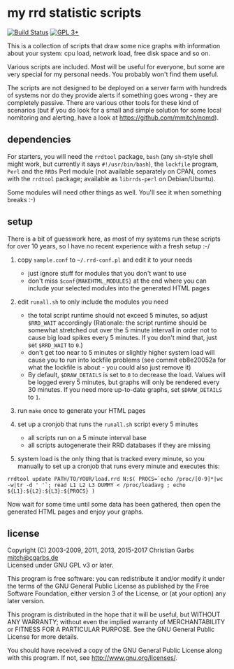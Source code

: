 my rrd statistic scripts
========================

[![Build Status](https://travis-ci.org/mmitch/rrd.svg?branch=master)](https://travis-ci.org/mmitch/rrd)
[![GPL 3+](https://img.shields.io/badge/license-GPL%203%2B-blue.svg)](http://www.gnu.org/licenses/gpl-3.0-standalone.html)

This is a collection of scripts that draw some nice graphs with
information about your system: cpu load, network load, free disk space
and so on.

Various scripts are included.  Most will be useful for everyone, but
some are very special for my personal needs.  You probably won't find
them useful.

The scripts are not designed to be deployed on a server farm with
hundreds of systems nor do they provide alerts if something goes
wrong - they are completely passive.  There are various other tools
for these kind of scenarios (but if you do look for a small and simple
solution for some local nomitoring and alerting, have a look at
https://github.com/mmitch/nomd).

dependencies
------------

For starters, you will need the `rrdtool` package, `bash` (any
`sh`-style shell might work, but currently it says `#!/usr/bin/bash`),
the `lockfile` program, `Perl` and the `RRDs` Perl module (not
available separately on CPAN, comes with the `rrdtool` package;
available as `librrds-perl` on Debian/Ubuntu).

Some modules will need other things as well.  You'll see it when
something breaks :-)

setup
-----

There is a bit of guesswork here, as most of my systems run these
scripts for over 10 years, so I have no recent experience with a fresh
setup :-/

1. copy `sample.conf` to `~/.rrd-conf.pl` and edit it to your needs
   - just ignore stuff for modules that you don't want to use
   - don't miss `$conf{MAKEHTML_MODULES}` at the end where you can
     include your selected modules into the generated HTML pages

2. edit `runall.sh` to only include the modules you need
   - the total script runtime should not exceed 5 minutes, so adjust
     `$RRD_WAIT` accordingly (Rationale: the script runtime should be
     somewhat stretched out over the 5 minute intervall in order not
     to cause big load spikes every 5 minutes.  If you don't mind
     that, just set `$RRD_WAIT` to `0`.)
   - don't get too near to 5 minutes or slightly higher system load
     will cause you to run into lockfile problems (see commit
     eb8e20052a for what the lockfile is about - you could also just
     remove it)
   - By default, `$DRAW_DETAILS` is set to `0` to decrease the load.
     Values will be logged every 5 minutes, but graphs will only be
     rendered every 30 minutes.  If you need more up-to-date graphs,
     set `$DRAW_DETAILS` to `1`.

3. run `make` once to generate your HTML pages

4. set up a cronjob that runs the `runall.sh` script every 5 minutes
   - all scripts run on a 5 minute interval base
   - all scripts autogenerate their RRD databases if they are missing

5. system load is the only thing that is tracked every minute, so you
   manually to set up a cronjob that runs every minute and executes
   this:

``` shell
rrdtool update PATH/TO/YOUR/load.rrd N:$( PROCS=`echo /proc/[0-9]*|wc -w|tr -d ' '`; read L1 L2 L3 DUMMY < /proc/loadavg ; echo ${L1}:${L2}:${L3}:${PROCS} )
```

Now wait for some time until some data has been gathered, then open
the generated HTML pages and enjoy your graphs.

license
-------

Copyright (C) 2003-2009, 2011, 2013, 2015-2017  Christian Garbs <mitch@cgarbs.de>  
Licensed under GNU GPL v3 or later.

This program is free software: you can redistribute it and/or modify
it under the terms of the GNU General Public License as published by
the Free Software Foundation, either version 3 of the License, or
(at your option) any later version.

This program is distributed in the hope that it will be useful,
but WITHOUT ANY WARRANTY; without even the implied warranty of
MERCHANTABILITY or FITNESS FOR A PARTICULAR PURPOSE.  See the
GNU General Public License for more details.

You should have received a copy of the GNU General Public License
along with this program.  If not, see <http://www.gnu.org/licenses/>.
